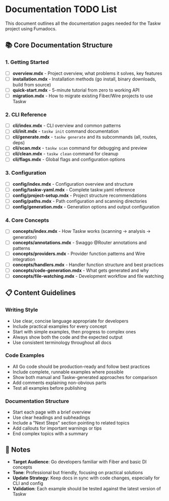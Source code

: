 # Documentation TODO List

This document outlines all the documentation pages needed for the Taskw project using Fumadocs.

## 📚 Core Documentation Structure

### 1. Getting Started

- [ ] **overview.mdx** - Project overview, what problems it solves, key features
- [ ] **installation.mdx** - Installation methods (go install, binary downloads, build from source)
- [ ] **quick-start.mdx** - 5-minute tutorial from zero to working API
- [ ] **migration.mdx** - How to migrate existing Fiber/Wire projects to use Taskw

### 2. CLI Reference

- [ ] **cli/index.mdx** - CLI overview and common patterns
- [ ] **cli/init.mdx** - `taskw init` command documentation
- [ ] **cli/generate.mdx** - `taskw generate` and its subcommands (all, routes, deps)
- [ ] **cli/scan.mdx** - `taskw scan` command for debugging and preview
- [ ] **cli/clean.mdx** - `taskw clean` command for cleanup
- [ ] **cli/flags.mdx** - Global flags and configuration options

### 3. Configuration

- [ ] **config/index.mdx** - Configuration overview and structure
- [ ] **config/taskw-yaml.mdx** - Complete taskw.yaml reference
- [ ] **config/project-setup.mdx** - Project structure recommendations
- [ ] **config/paths.mdx** - Path configuration and scanning directories
- [ ] **config/generation.mdx** - Generation options and output configuration

### 4. Core Concepts

- [ ] **concepts/index.mdx** - How Taskw works (scanning → analysis → generation)
- [ ] **concepts/annotations.mdx** - Swaggo @Router annotations and patterns
- [ ] **concepts/providers.mdx** - Provider function patterns and Wire integration
- [ ] **concepts/handlers.mdx** - Handler function structure and best practices
- [ ] **concepts/code-generation.mdx** - What gets generated and why
- [ ] **concepts/file-watching.mdx** - Development workflow and file watching

## 📋 Content Guidelines

### Writing Style

- Use clear, concise language appropriate for developers
- Include practical examples for every concept
- Start with simple examples, then progress to complex ones
- Always show both the code and the expected output
- Use consistent terminology throughout all docs

### Code Examples

- All Go code should be production-ready and follow best practices
- Include complete, runnable examples where possible
- Show both manual and Taskw-generated approaches for comparison
- Add comments explaining non-obvious parts
- Test all examples before publishing

### Documentation Structure

- Start each page with a brief overview
- Use clear headings and subheadings
- Include a "Next Steps" section pointing to related topics
- Add callouts for important warnings or tips
- End complex topics with a summary

## 📝 Notes

- **Target Audience**: Go developers familiar with Fiber and basic DI concepts
- **Tone**: Professional but friendly, focusing on practical solutions
- **Update Strategy**: Keep docs in sync with code changes, especially for CLI and config
- **Validation**: Each example should be tested against the latest version of Taskw
